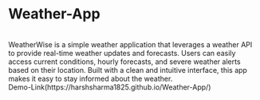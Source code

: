 # Weather-App
<br>
WeatherWise is a simple weather application that leverages a weather API to provide real-time weather updates and forecasts. Users can easily access current conditions, hourly forecasts, and severe weather alerts based on their location. Built with a clean and intuitive interface, this app makes it easy to stay informed about the weather.
<br>
Demo-Link(https://harshsharma1825.github.io/Weather-App/)

